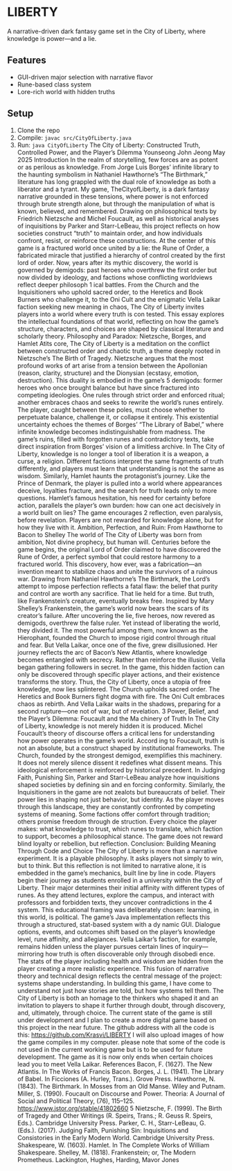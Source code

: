 # LIBERTY
A narrative-driven dark fantasy game set in the City of Liberty, where knowledge is power—and a lie.
## Features
- GUI-driven major selection with narrative flavor
- Rune-based class system
- Lore-rich world with hidden truths

## Setup
1. Clone the repo
2. Compile: `javac src/CityOfLiberty.java`
3. Run: `java CityOfLiberty`
The City of Liberty: Constructed Truth, Controlled
 Power, and the Player’s Dilemma
 Younseong John Jeong
 May 2025
 Introduction
 In the realm of storytelling, few forces are as potent or as perilous as knowledge. From Jorge Luis
 Borges’ infinite library to the haunting symbolism in Nathaniel Hawthorne’s “The Birthmark,”
 literature has long grappled with the dual role of knowledge as both a liberator and a tyrant. My
 game, TheCityofLiberty, is a dark fantasy narrative grounded in these tensions, where power is not
 enforced through brute strength alone, but through the manipulation of what is known, believed,
 and remembered. Drawing on philosophical texts by Friedrich Nietzsche and Michel Foucault,
 as well as historical analyses of inquisitions by Parker and Starr-LeBeau, this project reflects on
 how societies construct “truth” to maintain order, and how individuals confront, resist, or reinforce
 these constructions.
 At the center of this game is a fractured world once united by a lie: the Rune of Order, a fabricated
 miracle that justified a hierarchy of control created by the first lord of order. Now, years after its
 mythic discovery, the world is governed by demigods: past heroes who overthrew the first order
 but now divided by ideology, and factions whose conflicting worldviews reflect deeper philosoph
1
ical battles. From the Church and the Inquisitioners who uphold sacred order, to the Heretics and
 Book Burners who challenge it, to the Oni Cult and the enigmatic Vella Laikar faction seeking
 new meaning in chaos, The City of Liberty invites players into a world where every truth is con
tested. This essay explores the intellectual foundations of that world, reflecting on how the game’s
 structure, characters, and choices are shaped by classical literature and scholarly theory.
 Philosophy and Paradox: Nietzsche, Borges, and Hamlet
 Atits core, The City of Liberty is a meditation on the conflict between constructed order and chaotic
 truth, a theme deeply rooted in Nietzsche’s The Birth of Tragedy. Nietzsche argues that the most
 profound works of art arise from a tension between the Apollonian (reason, clarity, structure) and
 the Dionysian (ecstasy, emotion, destruction). This duality is embodied in the game’s 5 demigods:
 former heroes who once brought balance but have since fractured into competing ideologies. One
 rules through strict order and enforced ritual; another embraces chaos and seeks to rewrite the
 world’s runes entirely. The player, caught between these poles, must choose whether to perpetuate
 balance, challenge it, or collapse it entirely.
 This existential uncertainty echoes the themes of Borges’ “The Library of Babel,” where infinite
 knowledge becomes indistinguishable from madness. The game’s ruins, filled with forgotten runes
 and contradictory texts, take direct inspiration from Borges’ vision of a limitless archive. In The
 City of Liberty, knowledge is no longer a tool of liberation it is a weapon, a curse, a religion.
 Different factions interpret the same fragments of truth differently, and players must learn that
 understanding is not the same as wisdom.
 Similarly, Hamlet haunts the protagonist’s journey. Like the Prince of Denmark, the player is
 pulled into a world where appearances deceive, loyalties fracture, and the search for truth leads
 only to more questions. Hamlet’s famous hesitation, his need for certainty before action, parallels
 the player’s own burden: how can one act decisively in a world built on lies? The game encourages
 2
reflection, even paralysis, before revelation. Players are not rewarded for knowledge alone, but for
 how they live with it.
 Ambition, Perfection, and Ruin: From Hawthorne to Bacon to
 Shelley
 The world of The City of Liberty was born from ambition, Not divine prophecy, but human will.
 Centuries before the game begins, the original Lord of Order claimed to have discovered the Rune
 of Order, a perfect symbol that could restore harmony to a fractured world. This discovery, how
ever, was a fabrication—an invention meant to stabilize chaos and unite the survivors of a ruinous
 war. Drawing from Nathaniel Hawthorne’s The Birthmark, the Lord’s attempt to impose perfection
 reflects a fatal flaw: the belief that purity and control are worth any sacrifice.
 That lie held for a time. But truth, like Frankenstein’s creature, eventually breaks free.
 Inspired by Mary Shelley’s Frankenstein, the game’s world now bears the scars of its creator’s
 failure. After uncovering the lie, five heroes, now revered as demigods, overthrew the false ruler.
 Yet instead of liberating the world, they divided it. The most powerful among them, now known
 as the Hierophant, founded the Church to impose rigid control through ritual and fear. But Vella
 Laikar, once one of the five, grew disillusioned. Her journey reflects the arc of Bacon’s New
 Atlantis, where knowledge becomes entangled with secrecy. Rather than reinforce the illusion,
 Vella began gathering followers in secret. In the game, this hidden faction can only be discovered
 through specific player actions, and their existence transforms the story.
 Thus, the City of Liberty, once a utopia of free knowledge, now lies splintered. The Church upholds
 sacred order. The Heretics and Book Burners fight dogma with fire. The Oni Cult embraces chaos
 as rebirth. And Vella Laikar waits in the shadows, preparing for a second rupture—one not of war,
 but of revelation.
 3
Power, Belief, and the Player’s Dilemma: Foucault and the Ma
chinery of Truth
 In The City of Liberty, knowledge is not merely hidden it is produced. Michel Foucault’s theory of
 discourse offers a critical lens for understanding how power operates in the game’s world. Accord
ing to Foucault, truth is not an absolute, but a construct shaped by institutional frameworks. The
 Church, founded by the strongest demigod, exemplifies this machinery. It does not merely silence
 dissent it redefines what dissent means.
 This ideological enforcement is reinforced by historical precedent. In Judging Faith, Punishing
 Sin, Parker and Starr-LeBeau analyze how inquisitions shaped societies by defining sin and en
forcing conformity. Similarly, the Inquisitioners in the game are not zealots but bureaucrats of
 belief. Their power lies in shaping not just behavior, but identity.
 As the player moves through this landscape, they are constantly confronted by competing systems
 of meaning. Some factions offer comfort through tradition; others promise freedom through de
struction. Every choice the player makes: what knowledge to trust, which runes to translate, which
 faction to support, becomes a philosophical stance. The game does not reward blind loyalty or
 rebellion, but reflection.
 Conclusion: Building Meaning Through Code and Choice
 The City of Liberty is more than a narrative experiment. It is a playable philosophy. It asks players
 not simply to win, but to think. But this reflection is not limited to narrative alone, it is embedded
 in the game’s mechanics, built line by line in code.
 Players begin their journey as students enrolled in a university within the City of Liberty. Their
 major determines their initial affinity with different types of runes. As they attend lectures, explore
 the campus, and interact with professors and forbidden texts, they uncover contradictions in the
 4
system. This educational framing was deliberately chosen: learning, in this world, is political.
 The game’s Java implementation reflects this through a structured, stat-based system with a dy
namic GUI. Dialogue options, events, and outcomes shift based on the player’s knowledge level,
 rune affinity, and allegiances. Vella Laikar’s faction, for example, remains hidden unless the player
 pursues certain lines of inquiry—mirroring how truth is often discoverable only through disobedi
ence. The stats of the player including health and wisdom are hidden from the player creating a
 more realistic experience.
 This fusion of narrative theory and technical design reflects the central message of the project:
 systems shape understanding. In building this game, I have come to understand not just how
 stories are told, but how systems tell them. The City of Liberty is both an homage to the thinkers
 who shaped it and an invitation to players to shape it further through doubt, through discovery,
 and, ultimately, through choice. The current state of the game is still under development and I plan
 to create a more digital game based on this project in the near future. The github address with all
 the code is this: https://github.com/Krasvi/LIBERTY I will also upload images of how the game
 compiles in my computer. please note that some of the code is not used in the current working
 game but is to be used for future development. The game as it is now only ends when certain
 choices lead you to meet Vella Laikar.
 References
 Bacon, F. (1627). The New Atlantis. In The Works of Francis Bacon.
 Borges, J. L. (1941). The Library of Babel. In Ficciones (A. Hurley, Trans.). Grove Press.
 Hawthorne, N. (1843). The Birthmark. In Mosses from an Old Manse. Wiley and Putnam.
 Miller, S. (1990). Foucault on Discourse and Power. Theoria: A Journal of Social and Political
 Theory, (76), 115–125. https://www.jstor.org/stable/41802660
 5
Nietzsche, F. (1999). The Birth of Tragedy and Other Writings (R. Speirs, Trans.; R. Geuss R.
 Speirs, Eds.). Cambridge University Press.
 Parker, C. H., Starr-LeBeau, G. (Eds.). (2017). Judging Faith, Punishing Sin: Inquisitions and
 Consistories in the Early Modern World. Cambridge University Press.
 Shakespeare, W. (1603). Hamlet. In The Complete Works of William Shakespeare.
 Shelley, M. (1818). Frankenstein; or, The Modern Prometheus. Lackington, Hughes, Harding,
 Mavor Jones

